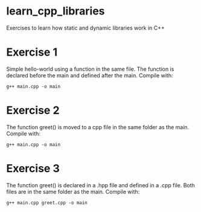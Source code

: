 # learn_cpp_libraries
Exercises to learn how static and dynamic libraries work in C++

# Exercise 1
Simple hello-world using a function in the same file.
The function is declared before the main and defined after the main.
Compile with:
```
g++ main.cpp -o main
```

# Exercise 2
The function greet() is moved to a cpp file in the same folder as the main.
Compile with:
```
g++ main.cpp -o main
```

# Exercise 3
The function greet() is declared in a .hpp file and defined in a .cpp file.
Both files are in the same folder as the main.
Compile with:
```
g++ main.cpp greet.cpp -o main
```

